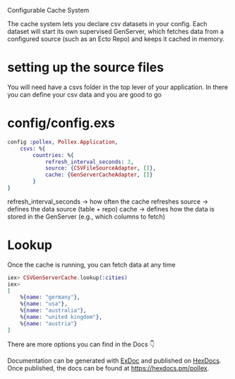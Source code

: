 Configurable Cache System

The cache system lets you declare csv datasets in your config. Each dataset will start its own supervised GenServer, which fetches data from a configured source (such as an Ecto Repo) and keeps it cached in memory.

# setting up the source files

You will need have a csvs folder in the top lever of your application.
In there you can define your csv data and you are good to go

# config/config.exs

```elixir
config :pollex, Pollex.Application,
    csvs: %{
        countries: %{
            refresh_interval_seconds: 3,
            source: {CSVFileSourceAdapter, []},
            cache: {GenServerCacheAdapter, []}
        }
}
```

refresh_interval_seconds → how often the cache refreshes
source → defines the data source (table + repo)
cache → defines how the data is stored in the GenServer (e.g., which columns to fetch)

# Lookup

Once the cache is running, you can fetch data at any time

```elixir
iex> CSVGenServerCache.lookup(:cities)
iex>
[
    %{name: "germany"},
    %{name: "usa"},
    %{name: "australia"},
    %{name: "united kingdom"},
    %{name: "austria"}
]
```

There are more options you can find in the Docs 👇

Documentation can be generated with [ExDoc](https://github.com/elixir-lang/ex_doc)
and published on [HexDocs](https://hexdocs.pm). Once published, the docs can
be found at <https://hexdocs.pm/pollex>.